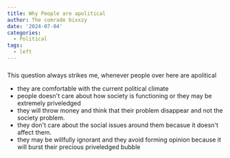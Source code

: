```yaml
---
title: Why People are apolitical
author: The comrade bixxzy
date: '2024-07-04'
categories:
  - Political
tags:
  - left
---
```

###

This question always strikes me, whenever people over here are apolitical

- they are comfortable with the current political climate
- people doesn't care about how society is functioning or they may be extremely priveledged
- they will throw money and think that their problem disappear and not the society problem.
- they don't care about the social issues around them becasue it doesn't affect them.
- they may be willfully ignorant and they avoid forming opinion because it will burst their precious priveledged bubble
